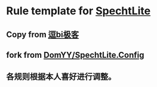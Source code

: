 # Rule template for [SpechtLite](https://github.com/zhuhaow/SpechtLite)
## Copy from **[逗bi极客](http://www.yeshigeek.com/forum.php)**

## fork from [DomYY/SpechtLite.Config](https://github.com/DomYY/SpechtLite.Config)

## 各规则根据本人喜好进行调整。
